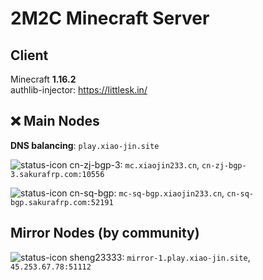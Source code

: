 # 2M2C Minecraft Server

## Client
Minecraft **1.16.2**  
authlib-injector: <https://littlesk.in/>

## ❌ Main Nodes
**DNS balancing**: `play.xiao-jin.site`

![status-icon](https://mcstatus.glavo.site/status-icon?addr=mc.xiaojin233.cn)
cn-zj-bgp-3: `mc.xiaojin233.cn`, `cn-zj-bgp-3.sakurafrp.com:10556`

![status-icon](https://mcstatus.glavo.site/status-icon?addr=mc-sq-bgp.xiaojin233.cn)
cn-sq-bgp: `mc-sq-bgp.xiaojin233.cn`, `cn-sq-bgp.sakurafrp.com:52191`

## Mirror Nodes (by community)
![status-icon](https://mcstatus.glavo.site/status-icon?addr=mirror-1.play.xiao-jin.site)
sheng23333: `mirror-1.play.xiao-jin.site`, `45.253.67.78:51112`

